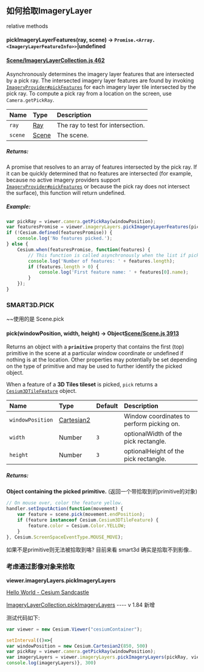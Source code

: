 ## 如何拾取ImageryLayer

relative methods

#### pickImageryLayerFeatures(ray, scene) → `Promise.<Array.<ImageryLayerFeatureInfo>>`|undefined

#### [Scene/ImageryLayerCollection.js 462](https://github.com/CesiumGS/cesium/blob/1.89/Source/Scene/ImageryLayerCollection.js#L462)

Asynchronously determines the imagery layer features that are intersected by a pick ray. The intersected imagery layer features are found by invoking [`ImageryProvider#pickFeatures`](https://cesium.com/learn/cesiumjs/ref-doc/ImageryProvider.html#pickFeatures) for each imagery layer tile intersected by the pick ray. To compute a pick ray from a location on the screen, use `Camera.getPickRay`.

| Name    | Type                                                         | Description                       |
| :------ | :----------------------------------------------------------- | :-------------------------------- |
| `ray`   | [Ray](https://cesium.com/learn/cesiumjs/ref-doc/Ray.html)    | The ray to test for intersection. |
| `scene` | [Scene](https://cesium.com/learn/cesiumjs/ref-doc/Scene.html) | The scene.                        |

##### Returns:

A promise that resolves to an array of features intersected by the pick ray. If it can be quickly determined that no features are intersected (for example, because no active imagery providers support [`ImageryProvider#pickFeatures`](https://cesium.com/learn/cesiumjs/ref-doc/ImageryProvider.html#pickFeatures) or because the pick ray does not intersect the surface), this function will return undefined.

##### Example:

```javascript
var pickRay = viewer.camera.getPickRay(windowPosition);
var featuresPromise = viewer.imageryLayers.pickImageryLayerFeatures(pickRay, viewer.scene);
if (!Cesium.defined(featuresPromise)) {
    console.log('No features picked.');
} else {
    Cesium.when(featuresPromise, function(features) {
        // This function is called asynchronously when the list if picked features is available.
        console.log('Number of features: ' + features.length);
        if (features.length > 0) {
            console.log('First feature name: ' + features[0].name);
        }
    });
}
```





### SMART3D.PICK

~~使用的是 Scene.pick 

#### pick(windowPosition, width, height) → Object[Scene/Scene.js 3913](https://github.com/CesiumGS/cesium/blob/1.89/Source/Scene/Scene.js#L3913)

Returns an object with a **`primitive`** property that contains the first (top) primitive in the scene at a particular window coordinate or undefined if nothing is at the location. Other properties may potentially be set depending on the type of primitive and may be used to further identify the picked object.

When a feature of a **3D Tiles tileset** is picked, `pick` returns a [`Cesium3DTileFeature`](https://cesium.com/learn/cesiumjs/ref-doc/Cesium3DTileFeature.html) object.

| Name             | Type                                                         | Default | Description                               |
| :--------------- | :----------------------------------------------------------- | :------ | :---------------------------------------- |
| `windowPosition` | [Cartesian2](https://cesium.com/learn/cesiumjs/ref-doc/Cartesian2.html) |         | Window coordinates to perform picking on. |
| `width`          | Number                                                       | `3`     | optionalWidth of the pick rectangle.      |
| `height`         | Number                                                       | `3`     | optionalHeight of the pick rectangle.     |

##### Returns:

**Object containing the picked primitive.** (返回一个带拾取到的primitive的对象)

```javascript
// On mouse over, color the feature yellow.
handler.setInputAction(function(movement) {
    var feature = scene.pick(movement.endPosition);
    if (feature instanceof Cesium.Cesium3DTileFeature) {
        feature.color = Cesium.Color.YELLOW;
    }
}, Cesium.ScreenSpaceEventType.MOUSE_MOVE);
```



如果不是primitive则无法被拾取到咯? 目前来看 smart3d 确实是拾取不到影像..



### 考虑通过影像对象来拾取

**viewer.imageryLayers.pickImageryLayers**

[Hello World - Cesium Sandcastle](https://sandcastle.cesium.com/)

[ImageryLayerCollection.pickImageryLayers](https://cesium.com/learn/cesiumjs/ref-doc/ImageryLayerCollection.html?classFilter=imagery#pickImageryLayers) ---- v 1.84 新增

测试代码如下:

```js
var viewer = new Cesium.Viewer("cesiumContainer");

setInterval(()=>{
var windowPosition = new Cesium.Cartesian2(850, 500)
var pickRay = viewer.camera.getPickRay(windowPosition);
var imageryLayers = viewer.imageryLayers.pickImageryLayers(pickRay, viewer.scene);
console.log(imageryLayers)}, 300)
```

